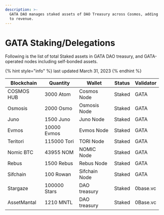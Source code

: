 ```yaml
---
description: >-
  GATA DAO manages staked assets of DAO Treasury across Cosmos, adding rewards
  to revenue.
---
```


# GATA Staking/Delegations

Following is the list of total Staked assets in GATA DAO treasury, and GATA-operated nodes including self-bonded assets.&#x20;

{% hint style="info" %}
last updated March 31, 2023
{% endhint %}

| Blockchain  | Quantity     | Wallet        | Status | Validator |
| ----------- | ------------ | ------------- | ------ | --------- |
| COSMOS HUB  | 3000 Atom    | Cosmos Node   | Staked | GATA      |
| Osmosis     | 2000 Osmo    | Osmosis Node  | Staked | GATA      |
| Juno        | 1500 Juno    | Juno Node     | Staked | GATA      |
| Evmos       | 10000 Evmos  | Evmos Node    | Staked | GATA      |
| Teritori    | 115000 Tori  | TORI Node     | Staked | GATA      |
| Nomic BTC   | 43955 NOM    | NOMIC Node    | Staked | GATA      |
| Rebus       | 1500 Rebus   | Rebus Node    | Staked | GATA      |
| Sifchain    | 100 Rowan    | Sifchain Node | Staked | GATA      |
| Stargaze    | 100000 Stars | DAO treasury  | Staked | 0base.vc  |
| AssetMantal | 1210 MNTL    | DAO treasury  | Staked | 0Base.vc  |

